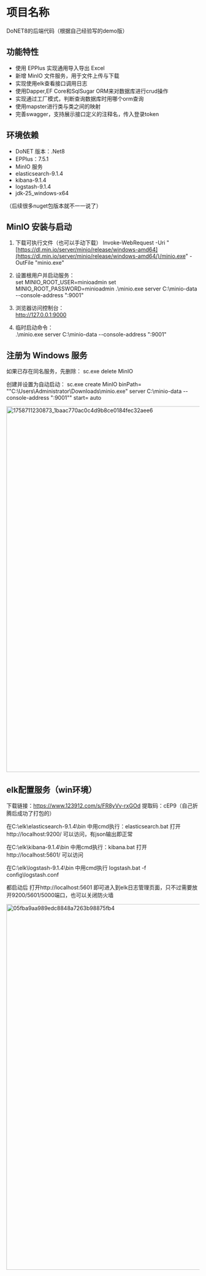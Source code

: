 # 项目名称
DoNET8的后端代码（根据自己经验写的demo版）
## 功能特性

- 使用 EPPlus 实现通用导入导出 Excel  
- 新增 MinIO 文件服务，用于文件上传与下载
- 实现使用elk查看接口调用日志
- 使用Dapper,EF Core和SqlSugar ORM来对数据库进行crud操作
- 实现通过工厂模式，判断查询数据库时用哪个orm查询
- 使用mapster进行类与类之间的映射
- 完善swagger，支持展示接口定义的注释名，传入登录token

## 环境依赖

- DoNET 版本：.Net8  
- EPPlus：7.5.1  
- MinIO 服务
- elasticsearch-9.1.4
- kibana-9.1.4
- logstash-9.1.4
- jdk-25_windows-x64
  
（后续很多nuget包版本就不一一说了）

## MinIO 安装与启动

1. 下载可执行文件（也可以手动下载）
Invoke-WebRequest -Uri "[https://dl.min.io/server/minio/release/windows-amd64](https://dl.min.io/server/minio/release/windows-amd64/)/minio.exe" -OutFile "minio.exe"

2. 设置根用户并启动服务：  
set MINIO_ROOT_USER=minioadmin
set MINIO_ROOT_PASSWORD=minioadmin
.\minio.exe server C:\minio-data --console-address ":9001"

3. 浏览器访问控制台：  
http://127.0.0.1:9000

4. 临时启动命令：  
.\minio.exe server C:\minio-data --console-address ":9001"

## 注册为 Windows 服务
如果已存在同名服务，先删除：
sc.exe delete MinIO

创建并设置为自动启动：
sc.exe create MinIO binPath= ""C:\Users\Administrator\Downloads\minio.exe" server C:\minio-data --console-address ":9001"" start= auto


<img width="1920" height="953" alt="1758711230873_1baac770ac0c4d9b8ce0184fec32aee6" src="https://github.com/user-attachments/assets/9c65d3ed-ec8a-4b80-bbe4-5de18f4865c6" />

## elk配置服务（win环境）
下载链接：https://www.123912.com/s/FR8yVv-rxGOd 提取码：cEP9（自己折腾后成功了打包的）

在C:\elk\elasticsearch-9.1.4\bin 中用cmd执行：elasticsearch.bat 打开http://localhost:9200/ 可以访问，有json输出即正常

在C:\elk\kibana-9.1.4\bin 中用cmd执行：kibana.bat 打开http://localhost:5601/ 可以访问

在C:\elk\logstash-9.1.4\bin 中用cmd执行 logstash.bat -f config\logstash.conf 

都启动后 打开http://localhost:5601 即可进入到elk日志管理页面，只不过需要放开9200/5601/5000端口，也可以关闭防火墙


<img width="1920" height="953" alt="05fba9aa989edc8848a7263b98875fb4" src="https://github.com/user-attachments/assets/7a7c1052-7157-47d7-9d0a-efd4a8ffc331" />
